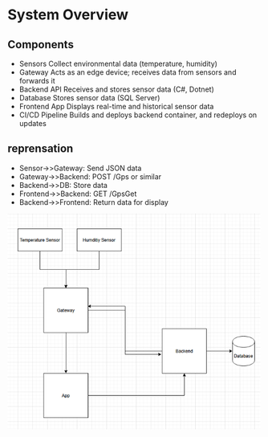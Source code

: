 
# System Overview

## Components

- Sensors	Collect environmental data (temperature, humidity)
- Gateway	Acts as an edge device; receives data from sensors and forwards it
- Backend API	Receives and stores sensor data (C#, Dotnet)
- Database	Stores sensor data (SQL Server)
- Frontend App	Displays real-time and historical sensor data
- CI/CD Pipeline	Builds and deploys backend container, and redeploys on updates


## reprensation
- Sensor->>Gateway: Send JSON data
- Gateway->>Backend: POST /Gps or similar
- Backend->>DB: Store data
- Frontend->>Backend: GET /GpsGet
- Backend->>Frontend: Return data for display


![Architecture Diagram](images/system-overview.png)